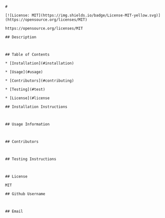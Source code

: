 
    # 
    
    [![License: MIT](https://img.shields.io/badge/License-MIT-yellow.svg)](https://opensource.org/licenses/MIT)

    https://opensource.org/licenses/MIT
    
    ## Description 
    
    
    
    ## Table of Contents
    
    * [Installation](#installation)
    
    * [Usage](#usage)
    
    * [Contributors](#contributing)
    
    * [Testing](#test)
    
    * [License](#license
    
    ## Installation Instructions
    
    
    
    ## Usage Information 
    
    
    
    ## Contributors 
    
    
    
    ## Testing Instructions 
    
    
    
    ## License
    
    MIT
    
    ## Github Username
    
    
    
    ## Email
    
    
    